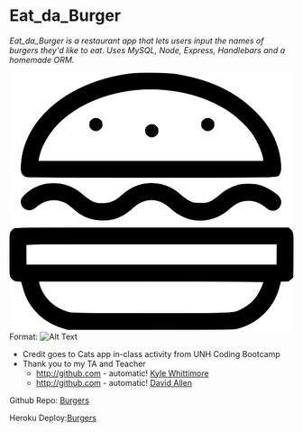 # Eat_da_Burger

*Eat_da_Burger is a restaurant app that lets users input the names of burgers they'd like to eat. Uses MySQL, Node, Express, Handlebars and a homemade ORM.*

![Burger Logo](/public/assets/img/burger.png)
Format: ![Alt Text](url)

* Credit goes to Cats app in-class activity from UNH Coding Bootcamp
* Thank you to my TA and Teacher
    * http://github.com - automatic!
    [Kyle Whittimore](http://github.com)
    * http://github.com - automatic!
    [David Allen](http://github.com)

Github Repo: [Burgers](https://github.com/WilliamWhite86/eat_da_burger)

Heroku Deploy:[Burgers](http://lit-retreat-41832.herokuapp.com/)

